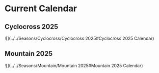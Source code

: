 # Current Calendar

## Cyclocross 2025
<div class="no-embed-header"></div>
![](../../Seasons/Cyclocross/Cyclocross 2025#Cyclocross 2025 Calendar)

## Mountain 2025
<div class="no-embed-header"></div>
![](../../Seasons/Mountain/Mountain 2025#Mountain 2025 Calendar)